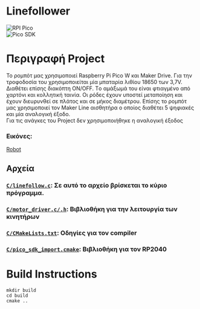 # Linefollower 
![RPI Pico](https://img.shields.io/badge/Built%20on%20Raspberry%20Pi%20Pico-A22846?style=for-the-badge&logo=RaspberryPi&logoColor=white) <br>
![Pico SDK](https://img.shields.io/badge/BUILT%20WITH%20PICO%20SDK-3178C6?style=flat&logo=c&logoColor=white)

# Περιγραφή Project
Το ρομπότ μας χρησιμοποιεί Raspberry Pi Pico W και Maker Drive. Για την τροφοδοσία του
χρησιμοποιείται μία μπαταρία λιθίου 18650 των 3,7V. Διαθέτει επίσης διακόπτη ON/OFF.
Tο αμάξωμά του είναι φτιαγμένο από χαρτόνι και κολλητική ταινία. Οι ρόδες έχουν υποστεί
μεταποίηση και έχουν διευρυνθεί σε πλάτος και σε μήκος διαμέτρου. Επίσης το ρομπότ μας
χρησιμοποιεί τον Maker Line αισθητήρα ο οποίος διαθέτει 5 ψηφιακές και μία αναλογική
έξοδο. <br>
Για τις ανάγκες του Project δεν χρησιμοποιήθηκε η αναλογική έξοδος
### Εικόνες:
[Robot](https://poly.cam/capture/489058ac-1754-440b-abd4-46fbd2f806c1)
 

## Αρχεία
### [```C/linefollow.c```](C/linefollow.c): Σε αυτό το αρχείο βρίσκεται το κύριο πρόγραμμα. <br>

### [```C/motor_driver.c/.h```](C/motor_driver.c): Βιβλιοθήκη για την λειτουργία των κινητήρων <br>

### [```C/CMakeLists.txt```](C/CMakeLists.txt): Οδηγίες για τον compiler 

### [```C/pico_sdk_import.cmake```](C/pico_sdk_import.cmake): Βιβλιοθήκη για τον RP2040 

# Build Instructions
```
mkdir build
cd build
cmake ..
```

